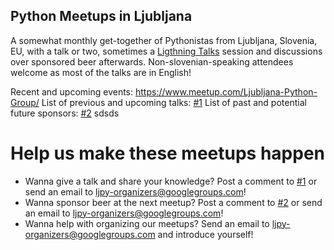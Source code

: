 ## Python Meetups in Ljubljana

A somewhat monthly get-together of Pythonistas from Ljubljana, Slovenia, EU, with a talk or two, sometimes a [Ligthning Talks](https://en.wikipedia.org/wiki/Lightning_talk) session and discussions over sponsored beer afterwards. Non-slovenian-speaking attendees welcome as most of the talks are in English!

Recent and upcoming events: https://www.meetup.com/Ljubljana-Python-Group/
List of previous and upcoming talks: [#1](https://github.com/ljpy/meetups/issues/1)
List of past and potential future sponsors: [#2](https://github.com/ljpy/meetups/issues/2)
sdsds

# Help us make these meetups happen

* Wanna give a talk and share your knowledge? Post a comment to [#1](https://github.com/ljpy/meetups/issues/1) or send an email to ljpy-organizers@googlegroups.com!
* Wanna sponsor beer at the next meetup? Post a comment to [#2](https://github.com/ljpy/meetups/issues/2) or send an email to ljpy-organizers@googlegroups.com!
* Wanna help with organizing our meetups? Send an email to ljpy-organizers@googlegroups.com and introduce yourself!

